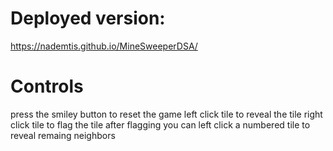 # Deployed version:
https://nademtis.github.io/MineSweeperDSA/

# Controls
press the smiley button to reset the game
left click tile to reveal the tile
right click tile to flag the tile
after flagging you can left click a numbered tile to reveal remaing neighbors
